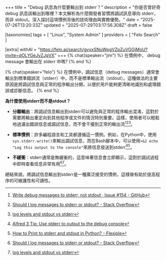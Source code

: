 +++
title = "Debug 訊息為什麼要輸出到 stderr？"
description = "你是否曾好奇 debug 訊息該輸出到哪裡？本文解析為什麼開發者習慣將調試訊息導向 stderr，而非 stdout。深入探討這項慣例背後的技術理由與實務優勢。"
date = "2025-07-26T13:20:33Z"
updated = "2025-07-29T03:17:56.308Z"
draft = false

[taxonomies]
tags = [ "Linux", "System Admin" ]
providers = [ "Felo Search" ]


[extra]
withAI = "<https://felo.ai/search/gvvxSNuWpgVZpZuVGGjMoU?invite=dOLYGeJyZJqVX>"
+++
{% chat(speaker="jim") %}
在慣例中， debug message 會輸出在 stderr 中嗎?
{% end %}

{% chat(speaker="felo") %}
在慣例中，調試信息（debug messages）通常會輸出到標準錯誤流（stderr）中，而不是標準輸出流（stdout）。這種做法的主要原因是將調試信息與正常的程序輸出分開，以便於用戶能夠更清晰地識別和處理錯誤或診斷信息。
{% end %}

**為什麼使用stderr而不是stdout？**

- **分離輸出**：將調試信息輸出到stderr可以避免與正常的程序輸出混淆，這對於需要將輸出重定向到其他程序或文件的情況特別重要。這樣，使用者可以輕鬆地過濾出錯誤信息或調試信息，而不會干擾到正常的輸出流[^2][^5][^14]。

- **標準慣例**：許多編程語言和工具都遵循這一慣例。例如，在Python中，使用`sys.stderr.write()`來輸出調試信息，而在Bash腳本中，可以使用`>&2 echo "Log this output to the console"`來將信息發送到stderr[^7][^30]。

- **不緩衝**：stderr通常是無緩衝的，這意味著信息會立即顯示，這對於調試過程中即時查看信息非常有用[^5][^14]。

總結來說，將調試信息輸出到stderr是一種廣泛接受的慣例，這樣做有助於提高程序的可維護性和可讀性。

[^2]: [Write debug messages to stderr, not stdout · Issue #154 - GitHub](https://github.com/getsentry/sentry-go/issues/154)
[^5]: [Should I log messages to stderr or stdout? - Stack Overflow](https://stackoverflow.com/questions/4919093/should-i-log-messages-to-stderr-or-stdout)
[^7]: [Alfred 3 Tip: Use stderr to output to the debug console](https://www.alfredforum.com/topic/9170-alfred-3-tip-use-stderr-to-output-to-the-debug-console/)
[^14]: [log levels and stdout vs stderr](https://softwareengineering.stackexchange.com/questions/439462/log-levels-and-stdout-vs-stderr)
[^30]: [How to Print to stderr and stdout in Python? - Flexiple](https://flexiple.com/python/how-to-print-python-stderr-and-stdout)
